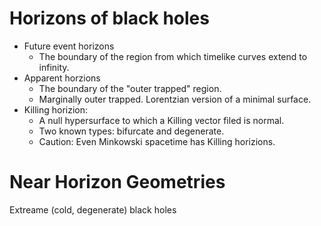 # Horizons of black holes

* Future event horizons
  * The boundary of the region from which timelike curves extend to infinity.
* Apparent horzions
  * The boundary of the "outer trapped" region.
  * Marginally outer trapped. Lorentzian version of a minimal surface.
* Killing horizion:
  * A null hypersurface to which a Killing vector filed is normal.
  * Two known types: bifurcate and degenerate.
  * Caution: Even Minkowski spacetime has Killing horizions.

# Near Horizon Geometries

Extreame (cold, degenerate) black holes
